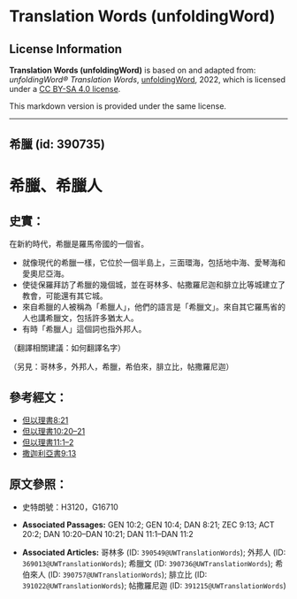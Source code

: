 # Translation Words (unfoldingWord)

## License Information

**Translation Words (unfoldingWord)** is based on and adapted from: _unfoldingWord® Translation Words_, [unfoldingWord](https://unfoldingword.org/utw), 2022, which is licensed under a [CC BY-SA 4.0 license](https://creativecommons.org/licenses/by-sa/4.0/legalcode.en).

This markdown version is provided under the same license.



--------------------------------

## 希臘 (id: 390735)

希臘、希臘人
======

史實：
---

在新約時代，希臘是羅馬帝國的一個省。

* 就像現代的希臘一樣，它位於一個半島上，三面環海，包括地中海、愛琴海和愛奧尼亞海。
* 使徒保羅拜訪了希臘的幾個城，並在哥林多、帖撒羅尼迦和腓立比等城建立了教會，可能還有其它城。
* 來自希臘的人被稱為「希臘人」，他們的語言是「希臘文」。來自其它羅馬省的人也講希臘文，包括許多猶太人。
* 有時「希臘人」這個詞也指外邦人。

（翻譯相關建議：如何翻譯名字）

（另見：哥林多，外邦人，希臘，希伯來，腓立比，帖撒羅尼迦）

參考經文：
-----

* [但以理書8:21](https://ref.ly/Dan8:21)
* [但以理書10:20–21](https://ref.ly/Dan10:20-Dan10:21)
* [但以理書11:1–2](https://ref.ly/Dan11:1-Dan11:2)
* [撒迦利亞書9:13](https://ref.ly/Zech9:13)

原文參照：
-----

* 史特朗號：H3120，G16710

* **Associated Passages:** GEN 10:2; GEN 10:4; DAN 8:21; ZEC 9:13; ACT 20:2; DAN 10:20–DAN 10:21; DAN 11:1–DAN 11:2
* **Associated Articles:** 哥林多 (ID: `390549@UWTranslationWords`); 外邦人 (ID: `369013@UWTranslationWords`); 希臘文 (ID: `390736@UWTranslationWords`); 希伯來人 (ID: `390757@UWTranslationWords`); 腓立比 (ID: `391022@UWTranslationWords`); 帖撒羅尼迦 (ID: `391215@UWTranslationWords`)

